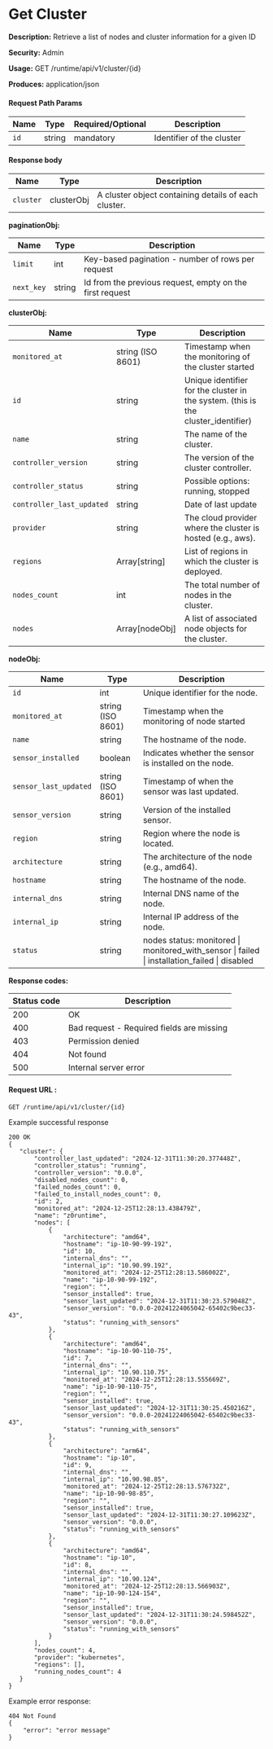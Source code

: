 # Get Cluster&#x20;

**Description:** Retrieve a list of nodes and cluster information for a given ID

**Security:** Admin

**Usage:** GET /runtime/api/v1/cluster/{id}

**Produces:** application/json

#### Request Path Params <a href="#zb2usd4xhijp" id="zb2usd4xhijp"></a>

| **Name** | **Type** | **Required/Optional** | **Description**           |
| -------- | -------- | --------------------- | ------------------------- |
| `id`     | string   | mandatory             | Identifier of the cluster |

#### &#x20;<a href="#ml20hklj4ad" id="ml20hklj4ad"></a>

#### Response body <a href="#id-52825iys1ugq" id="id-52825iys1ugq"></a>

| **Name**  | **Type**   | **Description**                                      |
| --------- | ---------- | ---------------------------------------------------- |
| `cluster` | clusterObj | A cluster object containing details of each cluster. |

**paginationObj:**

| **Name**   | **Type** | **Description**                                          |
| ---------- | -------- | -------------------------------------------------------- |
| `limit`    | int      | Key-based pagination - number of rows per request        |
| `next_key` | string   | Id from the previous request, empty on the first request |

**clusterObj:**

| **Name**                  | **Type**          | **Description**                                                                    |
| ------------------------- | ----------------- | ---------------------------------------------------------------------------------- |
| `monitored_at`            | string (ISO 8601) | Timestamp when the monitoring of the cluster started                               |
| `id`                      | string            | Unique identifier for the cluster in the system. (this is the cluster\_identifier) |
| `name`                    | string            | The name of the cluster.                                                           |
| `controller_version`      | string            | The version of the cluster controller.                                             |
| `controller_status`       | string            | Possible options: running, stopped                                                 |
| `controller_last_updated` | string            | Date of last update                                                                |
| `provider`                | string            | The cloud provider where the cluster is hosted (e.g., aws).                        |
| `regions`                 | Array\[string]    | List of regions in which the cluster is deployed.                                  |
| `nodes_count`             | int               | The total number of nodes in the cluster.                                          |
| `nodes`                   | Array\[nodeObj]   | A list of associated node objects for the cluster.                                 |

**nodeObj:**

| **Name**              | **Type**          | **Description**                                                                                  |
| --------------------- | ----------------- | ------------------------------------------------------------------------------------------------ |
| `id`                  | int               | Unique identifier for the node.                                                                  |
| `monitored_at`        | string (ISO 8601) | Timestamp when the monitoring of node started                                                    |
| `name`                | string            | The hostname of the node.                                                                        |
| `sensor_installed`    | boolean           | Indicates whether the sensor is installed on the node.                                           |
| `sensor_last_updated` | string (ISO 8601) | Timestamp of when the sensor was last updated.                                                   |
| `sensor_version`      | string            | Version of the installed sensor.                                                                 |
| `region`              | string            | Region where the node is located.                                                                |
| `architecture`        | string            | The architecture of the node (e.g., amd64).                                                      |
| `hostname`            | string            | The hostname of the node.                                                                        |
| `internal_dns`        | string            | Internal DNS name of the node.                                                                   |
| `internal_ip`         | string            | Internal IP address of the node.                                                                 |
| `status`              | string            | nodes status: monitored \| monitored\_with\_sensor \| failed \| installation\_failed \| disabled |

**Response codes:**

| **Status code** | **Description**                           |
| --------------- | ----------------------------------------- |
| 200             | OK                                        |
| 400             | Bad request - Required fields are missing |
| 403             | Permission denied                         |
| 404             | Not found                                 |
| 500             | Internal server error                     |

#### Request URL : <a href="#id-2a69rfaw96qy" id="id-2a69rfaw96qy"></a>

```
GET /runtime/api/v1/cluster/{id}
```

Example successful response

```
200 OK
{
   "cluster": {
       "controller_last_updated": "2024-12-31T11:30:20.377448Z",
       "controller_status": "running",
       "controller_version": "0.0.0",
       "disabled_nodes_count": 0,
       "failed_nodes_count": 0,
       "failed_to_install_nodes_count": 0,
       "id": 2,
       "monitored_at": "2024-12-25T12:28:13.438479Z",
       "name": "z0runtime",
       "nodes": [
           {
               "architecture": "amd64",
               "hostname": "ip-10-90-99-192",
               "id": 10,
               "internal_dns": "",
               "internal_ip": "10.90.99.192",
               "monitored_at": "2024-12-25T12:28:13.586002Z",
               "name": "ip-10-90-99-192",
               "region": "",
               "sensor_installed": true,
               "sensor_last_updated": "2024-12-31T11:30:23.579048Z",
               "sensor_version": "0.0.0-20241224065042-65402c9bec33-43",
               "status": "running_with_sensors"
           },
           {
               "architecture": "amd64",
               "hostname": "ip-10-90-110-75",
               "id": 7,
               "internal_dns": "",
               "internal_ip": "10.90.110.75",
               "monitored_at": "2024-12-25T12:28:13.555669Z",
               "name": "ip-10-90-110-75",
               "region": "",
               "sensor_installed": true,
               "sensor_last_updated": "2024-12-31T11:30:25.450216Z",
               "sensor_version": "0.0.0-20241224065042-65402c9bec33-43",
               "status": "running_with_sensors"
           },
           {
               "architecture": "arm64",
               "hostname": "ip-10",
               "id": 9,
               "internal_dns": "",
               "internal_ip": "10.90.98.85",
               "monitored_at": "2024-12-25T12:28:13.576732Z",
               "name": "ip-10-90-98-85",
               "region": "",
               "sensor_installed": true,
               "sensor_last_updated": "2024-12-31T11:30:27.109623Z",
               "sensor_version": "0.0.0",
               "status": "running_with_sensors"
           },
           {
               "architecture": "amd64",
               "hostname": "ip-10",
               "id": 8,
               "internal_dns": "",
               "internal_ip": "10.90.124",
               "monitored_at": "2024-12-25T12:28:13.566903Z",
               "name": "ip-10-90-124-154",
               "region": "",
               "sensor_installed": true,
               "sensor_last_updated": "2024-12-31T11:30:24.598452Z",
               "sensor_version": "0.0.0",
               "status": "running_with_sensors"
           }
       ],
       "nodes_count": 4,
       "provider": "kubernetes",
       "regions": [],
       "running_nodes_count": 4
   }
}
```

Example error response:

```
404 Not Found
{
    "error": "error message"
}
```



&#x20;

